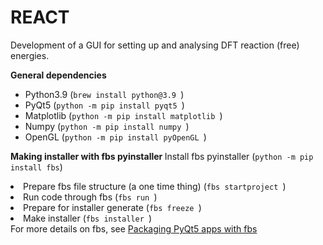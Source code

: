 # REACT
Development of a GUI for setting up and analysing DFT reaction (free) energies.

<strong>General dependencies</strong>
<ul>
  <li>Python3.9 (<code>brew install python@3.9 </code>) </li>
  <li>PyQt5 (<code>python -m pip install pyqt5 </code>) </li>
  <li>Matplotlib (<code>python -m pip install matplotlib </code>)</li>
  <li>Numpy (<code>python -m pip install numpy </code>)</li>
  <li>OpenGL (<code>python -m pip install pyOpenGL </code>)</li>
  
</ul>

<strong> Making installer with fbs pyinstaller </strong>
Install fbs pyinstaller (<code>python -m pip install fbs</code>)
<li>Prepare fbs file structure (a one time thing) (<code>fbs startproject </code>) </li>
<li>Run code through fbs (<code>fbs run </code>) </li>
<li>Prepare for installer generate (<code>fbs freeze </code>) </li>
<li>Make installer (<code>fbs installer </code>) </li>
</ul>
For more details on fbs, see <a href="https://www.learnpyqt.com/tutorials/packaging-pyqt5-apps-fbs/">Packaging PyQt5 apps with fbs</a>
